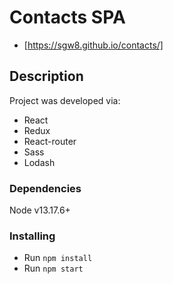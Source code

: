 # Contacts SPA
- [https://sgw8.github.io/contacts/]

## Description
Project was developed via:
* React
* Redux
* React-router
* Sass
* Lodash

### Dependencies
Node v13.17.6+

### Installing
* Run `npm install`
* Run `npm start`
